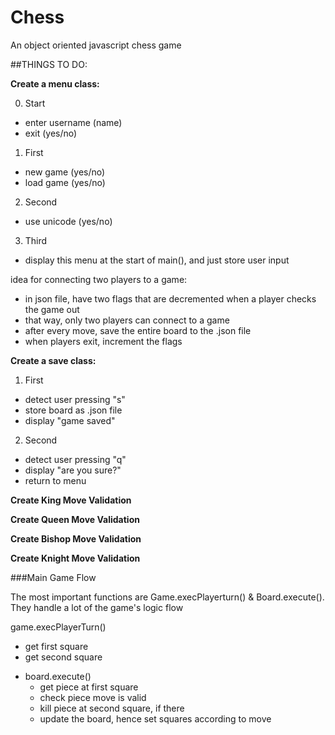 # Chess
An object oriented javascript chess game

##THINGS TO DO:

**Create a menu class:**

0. Start
  - enter username (name)
  - exit (yes/no)
1. First
  - new game (yes/no)
  - load game (yes/no)
2. Second
  - use unicode (yes/no)
3. Third
  - display this menu at the start of main(), and just store user input

idea for connecting two players to a game:
  - in json file, have two flags that are decremented when a player checks the game out
  - that way, only two players can connect to a game
  - after every move, save the entire board to the .json file
  - when players exit, increment the flags

**Create a save class:**

1. First
  - detect user pressing "s"
  - store board as .json file
  - display "game saved"
2. Second
  - detect user pressing "q"
  - display "are you sure?"
  - return to menu
  
**Create King Move Validation**

**Create Queen Move Validation**

**Create Bishop Move Validation**

**Create Knight Move Validation**
  
###Main Game Flow

The most important functions are Game.execPlayerturn() & Board.execute(). They handle a lot of the game's logic flow

game.execPlayerTurn()
  - get first square
  - get second square
  * board.execute()
    - get piece at first square
    - check piece move is valid
    - kill piece at second square, if there
    - update the board, hence set squares according to move




